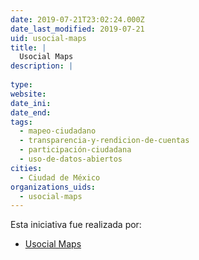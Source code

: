 ```yaml
---
date: 2019-07-21T23:02:24.000Z
date_last_modified: 2019-07-21
uid: usocial-maps
title: |
  Usocial Maps
description: |
  
type: 
website: 
date_ini: 
date_end: 
tags:
  - mapeo-ciudadano
  - transparencia-y-rendicion-de-cuentas
  - participación-ciudadana
  - uso-de-datos-abiertos
cities: 
  - Ciudad de México
organizations_uids:
  - usocial-maps
---
```


Esta iniciativa fue realizada por:

- [Usocial Maps](/organizaciones/usocial-maps)
